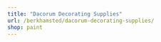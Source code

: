 ```yaml
---
title: "Dacorum Decorating Supplies"
url: /berkhamsted/dacorum-decorating-supplies/
shop: paint
---
```


